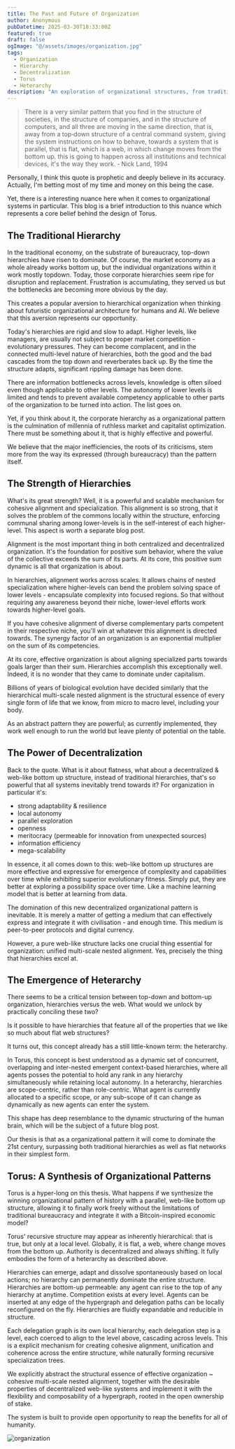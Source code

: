 ```yaml
---
title: The Past and Future of Organization
author: Anonymous
pubDatetime: 2025-03-30T18:33:00Z
featured: true
draft: false
ogImage: "@/assets/images/organization.jpg"
tags:
  - Organization
  - Hierarchy
  - Decentralization
  - Torus
  - Heterarchy
description: "An exploration of organizational structures, from traditional hierarchies to emerging decentralized models, and the potential of heterarchies."
---
```


> There is a very similar pattern that you find in the structure of societies, in the structure of companies, and in the structure of computers, and all three are moving in the same direction, that is, away from a top‐down structure of a central command system, giving the system instructions on how to behave, towards a system that is parallel, that is flat, which is a web, in which change moves from the bottom up. this is going to happen across all institutions and technical devices, it's the way they work. ‐ Nick Land, 1994

Personally, I think this quote is prophetic and deeply believe in its accuracy. Actually, I'm betting most of my time and money on this being the case.

Yet, there is a interesting nuance here when it comes to organizational systems in particular. This blog is a brief introduction to this nuance which represents a core belief behind the design of Torus.

## The Traditional Hierarchy

In the traditional economy, on the substrate of bureaucracy, top-down hierarchies have risen to dominate. Of course, the market economy as a whole already works bottom up, but the individual organizations within it work mostly topdown. Today, those corporate hierarchies seem ripe for disruption and replacement. Frustration is accumulating, they served us but the bottlenecks are becoming more obvious by the day.

This creates a popular aversion to hierarchical organization when thinking about futuristic organizational architecture for humans and AI. We believe that this aversion represents our opportunity.

Today's hierarchies are rigid and slow to adapt. Higher levels, like managers, are usually not subject to proper market competition - evolutionary pressures. They can become complacent, and in the connected multi-level nature of hierarchies, both the good and the bad cascades from the top down and reverberates back up. By the time the structure adapts, significant rippling damage has been done.

There are information bottlenecks across levels, knowledge is often siloed even though applicable to other levels. The autonomy of lower levels is limited and tends to prevent available competency applicable to other parts of the organization to be turned into action. The list goes on.

Yet, if you think about it, the corporate hierarchy as a organizational pattern is the culmination of millennia of ruthless market and capitalist optimization. There must be something about it, that is highly effective and powerful.

We believe that the major inefficiencies, the roots of its criticisms, stem more from the way its expressed (through bureaucracy) than the pattern itself.

## The Strength of Hierarchies

What's its great strength? Well, it is a powerful and scalable mechanism for cohesive alignment and specialization. This alignment is so strong, that it solves the problem of the commons locally within the structure, enforcing communal sharing among lower-levels is in the self-interest of each higher-level. This aspect is worth a separate blog post.

Alignment is the most important thing in both centralized and decentralized organization. It's the foundation for positive sum behavior, where the value of the collective exceeds the sum of its parts. At its core, this positive sum dynamic is all that organization is about.

In hierarchies, alignment works across scales. It allows chains of nested specialization where higher-levels can bend the problem solving space of lower levels - encapsulate complexity into focused regions. So that without requiring any awareness beyond their niche, lower-level efforts work towards higher-level goals.

If you have cohesive alignment of diverse complementary parts competent in their respective niche, you'll win at whatever this alignment is directed towards. The synergy factor of an organization is an exponential multiplier on the sum of its competencies.

At its core, effective organization is about aligning specialized parts towards goals larger than their sum. Hierarchies accomplish this exceptionally well. Indeed, it is no wonder that they came to dominate under capitalism.

Billions of years of biological evolution have decided similarly that the hierarchical multi-scale nested alignment is the structural essence of every single form of life that we know, from micro to macro level, including your body.

As an abstract pattern they are powerful; as currently implemented, they work well enough to run the world but leave plenty of potential on the table.

## The Power of Decentralization

Back to the quote. What is it about flatness, what about a decentralized & web-like bottom up structure, instead of traditional hierarchies, that's so powerful that all systems inevitably trend towards it? For organization in particular it's:

- strong adaptability & resilience
- local autonomy
- parallel exploration
- openness
- meritocracy (permeable for innovation from unexpected sources)
- information efficiency
- mega-scalability

In essence, it all comes down to this: web-like bottom up structures are more effective and expressive for emergence of complexity and capabilities over time while exhibiting superior evolutionary fitness. Simply put, they are better at exploring a possibility space over time. Like a machine learning model that is better at learning from data.

The domination of this new decentralized organizational pattern is inevitable. It is merely a matter of getting a medium that can effectively express and integrate it with civilisation - and enough time. This medium is peer-to-peer protocols and digital currency.

However, a pure web-like structure lacks one crucial thing essential for organization: unified multi-scale nested alignment. Yes, precisely the thing that hierarchies excel at.

## The Emergence of Heterarchy

There seems to be a critical tension between top-down and bottom-up organization, hierarchies versus the web. What would we unlock by practically conciling these two?

Is it possible to have hierarchies that feature all of the properties that we like so much about flat web structures?

It turns out, this concept already has a still little-known term: the heterarchy.

In Torus, this concept is best understood as a dynamic set of concurrent, overlapping and inter-nested emergent context-based hierarchies, where all agents posses the potential to hold any rank in any hierarchy simultaneously while retaining local autonomy. In a heterarchy, hierarchies are scope-centric, rather than role-centric. What agent is currently allocated to a specific scope, or any sub-scope of it can change as dynamically as new agents can enter the system.

This shape has deep resemblance to the dynamic structuring of the human brain, which will be the subject of a future blog post.

Our thesis is that as a organizational pattern it will come to dominate the 21st century, surpassing both traditional hierarchies as well as flat networks in their simplest form.

## Torus: A Synthesis of Organizational Patterns

Torus is a hyper-long on this thesis. What happens if we synthesize the winning organizational pattern of history with a parallel, web-like bottom up structure, allowing it to finally work freely without the limitations of traditional bureaucracy and integrate it with a Bitcoin-inspired economic model?

Torus' recursive structure may appear as inherently hierarchical: that is true, but only at a local level. Globally, it is flat, a web, where change moves from the bottom up. Authority is decentralized and always shifting. It fully embodies the form of a heterarchy as described above.

Hierarchies can emerge, adapt and dissolve spontaneously based on local actions; no hierarchy can permanently dominate the entire structure. Hierarchies are bottom-up permeable: any agent can rise to the top of any hierarchy at anytime. Competition exists at every level. Agents can be inserted at any edge of the hypergraph and delegation paths can be locally reconfigured on the fly. Hierarchies are fluidly expandable and reducible in structure.

Each delegation graph is its own local hierarchy, each delegation step is a level, each coerced to align to the level above, cascading across levels. This is a explicit mechanism for creating cohesive alignment, unification and coherence across the entire structure, while naturally forming recursive specialization trees.

We explicitly abstract the structural essence of effective organization ~ cohesive multi-scale nested alignment, together with the desirable properties of decentralized web-like systems and implement it with the flexibility and composability of a hypergraph, rooted in the open ownership of stake.

The system is built to provide open opportunity to reap the benefits for all of humanity.

![organization](@/assets/images/organization.jpg)
